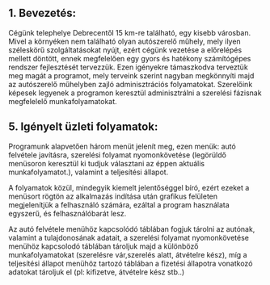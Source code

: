 ## 1. **Bevezetés:**

Cégünk telephelye Debrecentől 15 km-re található, egy kisebb városban. Mivel a környéken nem található olyan autószerelő műhely, mely ilyen széleskörű szolgáltatásokat nyújt, ezért cégünk vezetése a előrelépés mellett döntött, ennek megfelelően egy gyors és hatékony számítógépes rendszer fejlesztését tervezzük. Ezen igényekre támaszkodva terveztük meg magát a programot, mely terveink szerint nagyban megkönnyíti majd az autószerelő műhelyben zajló adminisztrációs folyamatokat.
Szerelőink képesek legyenek a programon keresztül adminisztrálni a szerelési fázisnak megfelelelő munkafolyamatokat.

## 5. **Igényelt üzleti folyamatok:**

Programunk alapvetően három menüt jelenít meg, ezen menük: autó felvétele javításra, szerelési folyamat nyomonkövetése (legörüldő menüsoron keresztül ki tudjuk választani az éppen aktuális munkafolyamatot.), valamint a teljesítési állapot.

A folyamatok közül, mindegyik  kiemelt jelentőséggel bíró, ezért ezeket a menüsort rögtön az alkalmazás indítása után grafikus felületen megjelenítjük a felhasználó számára, ezáltal a program használata egyszerű, és felhasználóbarát lesz.

Az autó felvétele menühöz kapcsolódó táblában fogjuk tárolni az autónak, valamint a tulajdonosának adatait, a szerelési folyamat nyomonkövetése menühöz kapcsolodó táblában tároljuk majd a különböző munkafolyamatokat (szerelésre vár,szerelés alatt, átvételre kész), míg a teljesítési állapot menühöz tartozó táblában a fizetési állapotra vonatkozó adatokat tároljuk el (pl: kifizetve, átvételre kész stb..)
